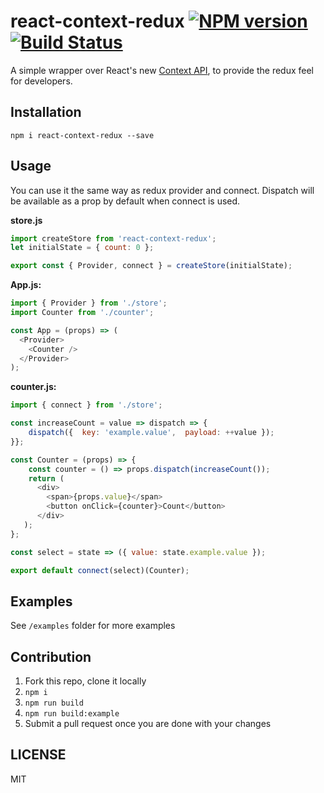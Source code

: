 # react-context-redux [![NPM version][npm-image]][npm-url] [![Build Status][travis-image]][travis-url]

A simple wrapper over React's new [Context API](https://reactjs.org/docs/context.html), to provide the redux feel for developers.

## Installation

```
npm i react-context-redux --save
```

## Usage

You can use it the same way as redux provider and connect. Dispatch will be available as a prop by default when connect is used.

**store.js**
```js
import createStore from 'react-context-redux';
let initialState = { count: 0 };

export const { Provider, connect } = createStore(initialState);
```

**App.js:**
```js
import { Provider } from './store';
import Counter from './counter';

const App = (props) => (
  <Provider>
    <Counter />
  </Provider>
);
```

**counter.js:**
```js
import { connect } from './store';

const increaseCount = value => dispatch => {
    dispatch({  key: 'example.value',  payload: ++value });
}};

const Counter = (props) => {
    const counter = () => props.dispatch(increaseCount());
    return (
      <div>
        <span>{props.value}</span>
        <button onClick={counter}>Count</button>
      </div>
   );
};

const select = state => ({ value: state.example.value });

export default connect(select)(Counter);
```

## Examples

See `/examples` folder for more examples

## Contribution

1) Fork this repo, clone it locally
2) `npm i`
3) `npm run build`
4) `npm run build:example`
5) Submit a pull request once you are done with your changes


## LICENSE
MIT

[npm-image]: https://badge.fury.io/js/react-context-redux.svg
[npm-url]: https://npmjs.org/package/@jefreesujit/react-context-redux
[travis-image]: https://travis-ci.org/Jefreesujit/react-context-redux.svg?branch=master
[travis-url]: https://travis-ci.org/Jefreesujit/react-context-redux
